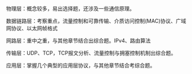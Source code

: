 物理层：概念较多，易出选择题，还涉及一些通信原理。

数据链路层：考察重点，流量控制和可靠传输、介质访问控制(MAC)协议、广域网协议、以太网帧格式

网路层：重中之重，与其他章节结合出综合题。IPv4、路由算法

传输层：UDP、TCP，TCP报文分析、流量控制与拥塞控制机制出综合题。

应用层：掌握几个典型的应用层协议，与其他章节结合考综合题。

